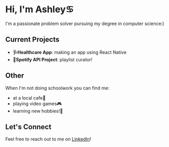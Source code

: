 # Hi, I'm Ashley♋

I'm a passionate problem solver pursuing my degree in computer science:)

## Current Projects
- **🩺Healthcare App**: making an app using React Native
- **:musical_note:Spotify API Project**: playlist curator!

## Other
When I'm not doing schoolwork you can find me:
- at a local cafe🧋
- playing video games🎮
- learning new hobbies!🧶

## Let's Connect
Feel free to reach out to me on [LinkedIn](https://www.linkedin.com/in/ashleykuewa/)! 
<!--
**ashleykuewa/ashleykuewa** is a ✨ _special_ ✨ repository because its `README.md` (this file) appears on your GitHub profile.

Here are some ideas to get you started:

- 🔭 I’m currently working on ...
- 🌱 I’m currently learning ...
- 👯 I’m looking to collaborate on ...
- 🤔 I’m looking for help with ...
- 💬 Ask me about ...
- 📫 How to reach me: ...
- 😄 Pronouns: ...
- ⚡ Fun fact: ...
-->
